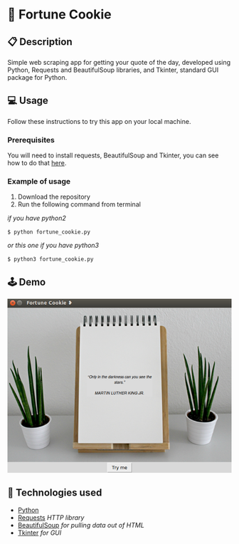 # :dizzy: Fortune Cookie

## :clipboard: Description 
Simple web scraping app for getting your quote of the day, developed using Python, Requests and BeautifulSoup libraries, and Tkinter, standard GUI package for Python.

## :computer: Usage
Follow these instructions to try this app on your local machine. 

### Prerequisites
You will need to install requests, BeautifulSoup and Tkinter, you can see how to do that [here](https://docs.python.org/3/installing/).

### Example of usage
1. Download the repository
2. Run the following command from terminal

*if you have python2*

```
$ python fortune_cookie.py
```

*or this one if you have python3*

```
$ python3 fortune_cookie.py
```
## :joystick: Demo
![demo](assets/demo.png)

## :wrench: Technologies used
* [Python](https://www.python.org/)
* [Requests](http://docs.python-requests.org/en/master/) *HTTP library*
* [BeautifulSoup](https://www.crummy.com/software/BeautifulSoup/bs4/doc/) *for pulling data out of HTML*
* [Tkinter](https://wiki.python.org/moin/TkInter) *for GUI*





